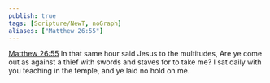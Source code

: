 ```yaml
---
publish: true
tags: [Scripture/NewT, noGraph]
aliases: ["Matthew 26:55"]
---
```

[Matthew 26:55](https://churchofjesuschrist.org/study/scriptures/nt/matt/26?lang=eng&id=p55#p55) In that same hour said Jesus to the multitudes, Are ye come out as against a thief with swords and staves for to take me? I sat daily with you teaching in the temple, and ye laid no hold on me.
